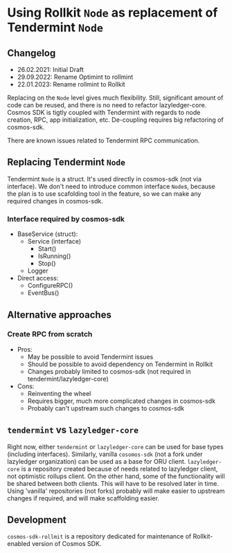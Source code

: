 # Using Rollkit `Node` as replacement of Tendermint `Node`

## Changelog

- 26.02.2021: Initial Draft
- 29.09.2022: Rename Optimint to rollmint
- 22.01.2023: Rename rollmint to Rollkit

Replacing on the `Node` level gives much flexibility. Still, significant amount of code can be reused, and there is no need to refactor lazyledger-core.
Cosmos SDK is tigtly coupled with Tendermint with regards to node creation, RPC, app initialization, etc. De-coupling requires big refactoring of cosmos-sdk.

There are known issues related to Tendermint RPC communication.

## Replacing Tendermint `Node`

Tendermint `Node` is a struct. It's used directly in cosmos-sdk (not via interface).
We don't need to introduce common interface `Node`s, because the plan is to use scafolding tool in the feature, so we can make any required changes in cosmos-sdk.

### Interface required by cosmos-sdk

- BaseService (struct):
  - Service (interface)
    - Start()
    - IsRunning()
    - Stop()
  - Logger
- Direct access:
  - ConfigureRPC()
  - EventBus()

## Alternative approaches

### Create RPC from scratch

- Pros:
  - May be possible to avoid Tendermint issues
  - Should be possible to avoid dependency on Tendermint in Rollkit
  - Changes probably limited to cosmos-sdk (not required in tendermint/lazyledger-core)
- Cons:
  - Reinventing the wheel
  - Requires bigger, much more complicated changes in cosmos-sdk
  - Probably can't upstream such changes to cosmos-sdk

## `tendermint` vs `lazyledger-core`

Right now, either `tendermint` or `lazyledger-core` can be used for base types (including interfaces).
Similarly, vanilla `cosomos-sdk` (not a fork under lazyledger organization) can be used as a base for ORU client.
`lazyledger-core` is a repository created because of needs related to lazyledger client, not optimistic rollups client.
On the other hand, some of the functionality will be shared between both clients. This will have to be resolved later in time.
Using 'vanilla' repositories (not forks) probably will make easier to upstream changes if required, and will make scaffolding
easier.

## Development

`cosmos-sdk-rollmit` is a repository dedicated for maintenance of Rollkit-enabled version of Cosmos SDK.
